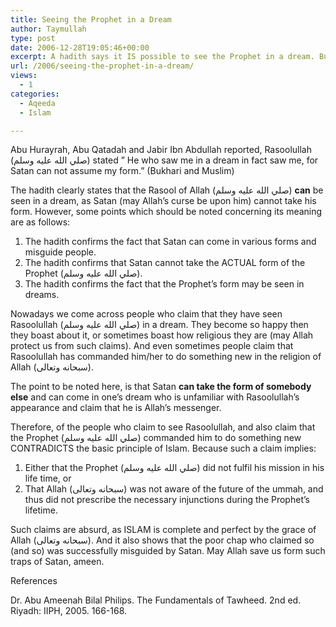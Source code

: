 ```yaml
---
title: Seeing the Prophet in a Dream
author: Taymullah
type: post
date: 2006-12-28T19:05:46+00:00
excerpt: A hadith says it IS possible to see the Prophet in a dream. But it contradicts tawheed for him to tell us new commands, because Islam is perfect.
url: /2006/seeing-the-prophet-in-a-dream/
views:
  - 1
categories:
  - Aqeeda
  - Islam

---
```

Abu Hurayrah, Abu Qatadah and Jabir Ibn Abdullah reported, Rasoolullah (صلي الله عليه وسلم) stated &#8221; He who saw me in a dream in fact saw me, for Satan can not assume my form.&#8221; (Bukhari and Muslim)

The hadith clearly states that the Rasool of Allah (صلي الله عليه وسلم) **can** be seen in a dream, as Satan (may Allah&#8217;s curse be upon him) cannot take his form. However, some points which should be noted concerning its meaning are as follows:

  1. The hadith confirms the fact that Satan can come in various forms and misguide people.
  2. The hadith confirms that Satan cannot take the ACTUAL form of the Prophet (صلي الله عليه وسلم).
  3. The hadith confirms the fact that the Prophet&#8217;s form may be seen in dreams.

Nowadays we come across people who claim that they have seen Rasoolullah (صلي الله عليه وسلم) in a dream. They become so happy then they boast about it, or sometimes boast how religious they are (may Allah protect us from such claims). And even sometimes people claim that Rasoolullah has commanded him/her to do something new in the religion of Allah (سبحانه وتعالى).

The point to be noted here, is that Satan **can take the form of somebody else** and can come in one&#8217;s dream who is unfamiliar with Rasoolullah&#8217;s appearance and claim that he is Allah&#8217;s messenger.

Therefore, of the people who claim to see Rasoolullah, and also claim that the Prophet (صلي الله عليه وسلم) commanded him to do something new CONTRADICTS the basic principle of Islam. Because such a claim implies:

  1. Either that the Prophet (صلي الله عليه وسلم) did not fulfil his mission in his life time, or
  2. That Allah (سبحانه وتعالى) was not aware of the future of the ummah, and thus did not prescribe the necessary injunctions during the Prophet&#8217;s lifetime.

Such claims are absurd, as ISLAM is complete and perfect by the grace of Allah (سبحانه وتعالى). And it also shows that the poor chap who claimed so (and so) was successfully misguided by Satan. May Allah save us form such traps of Satan, ameen.

<div id="referencesTitle">
  References
</div>

<p class="reference">
  Dr. Abu Ameenah Bilal Philips. The Fundamentals of Tawheed. 2nd ed. Riyadh: IIPH, 2005. 166-168.
</p>